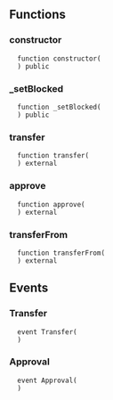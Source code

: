 



## Functions
### constructor
```solidity
  function constructor(
  ) public
```




### _setBlocked
```solidity
  function _setBlocked(
  ) public
```




### transfer
```solidity
  function transfer(
  ) external
```




### approve
```solidity
  function approve(
  ) external
```




### transferFrom
```solidity
  function transferFrom(
  ) external
```




## Events
### Transfer
```solidity
  event Transfer(
  )
```



### Approval
```solidity
  event Approval(
  )
```




